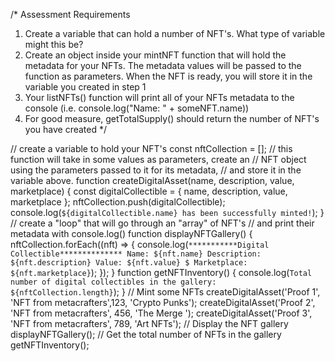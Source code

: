 /*
Assessment Requirements
1. Create a variable that can hold a number of NFT's. What type of variable might this be?
2. Create an object inside your mintNFT function that will hold the metadata for your NFTs. 
   The metadata values will be passed to the function as parameters. When the NFT is ready, 
   you will store it in the variable you created in step 1
3. Your listNFTs() function will print all of your NFTs metadata to the console (i.e. console.log("Name: " + someNFT.name))
4. For good measure, getTotalSupply() should return the number of NFT's you have created
*/

// create a variable to hold your NFT's
const nftCollection = [];
// this function will take in some values as parameters, create an
// NFT object using the parameters passed to it for its metadata, 
// and store it in the variable above.
function createDigitalAsset(name, description, value, marketplace) {
  const digitalCollectible = {
    name,
    description,
    value,
    marketplace
  };
  nftCollection.push(digitalCollectible);
  console.log(`${digitalCollectible.name} has been successfully minted!`);
}
// create a "loop" that will go through an "array" of NFT's
// and print their metadata with console.log()
function displayNFTGallery() {
  nftCollection.forEach((nft) => {
    console.log(`
      ***********Digital Collectible**************
      Name: ${nft.name}
      Description: ${nft.description}
      Value: ${nft.value} $
      Marketplace: ${nft.marketplace}
    `);
  });
}
function getNFTInventory() {
  console.log(`Total number of digital collectibles in the gallery: ${nftCollection.length}`);
}
// Mint some NFTs
createDigitalAsset('Proof 1', 'NFT from metacrafters',123, 'Crypto Punks');
createDigitalAsset('Proof 2', 'NFT from metacrafters', 456, 'The Merge ');
createDigitalAsset('Proof 3', 'NFT from metacrafters', 789, 'Art NFTs');
// Display the NFT gallery
displayNFTGallery();
// Get the total number of NFTs in the gallery
getNFTInventory();
